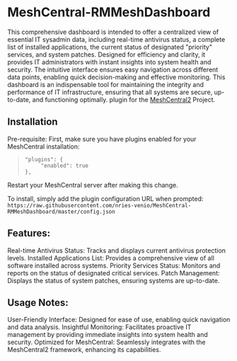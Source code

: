 # MeshCentral-RMMeshDashboard

This comprehensive dashboard is intended to offer a centralized view of essential IT sysadmin data, including real-time antivirus status, a complete list of installed applications, the current status of designated "priority" services, and system patches. 
Designed for efficiency and clarity, it provides IT administrators with instant insights into system health and security. 
The intuitive interface ensures easy navigation across different data points, enabling quick decision-making and effective monitoring. 
This dashboard is an indispensable tool for maintaining the integrity and performance of IT infrastructure, ensuring that all systems are secure, up-to-date, and functioning optimally. 
plugin for the [MeshCentral2](https://github.com/Ylianst/MeshCentral) Project.

## Installation

 Pre-requisite: First, make sure you have plugins enabled for your MeshCentral installation:
>     "plugins": {
>          "enabled": true
>     },
Restart your MeshCentral server after making this change.

 To install, simply add the plugin configuration URL when prompted:
 `https://raw.githubusercontent.com/nries-venio/MeshCentral-RMMeshDashboard/master/config.json`

## Features:

Real-time Antivirus Status: Tracks and displays current antivirus protection levels.
Installed Applications List: Provides a comprehensive view of all software installed across systems.
Priority Services Status: Monitors and reports on the status of designated critical services.
Patch Management: Displays the status of system patches, ensuring systems are up-to-date.

## Usage Notes:

User-Friendly Interface: Designed for ease of use, enabling quick navigation and data analysis.
Insightful Monitoring: Facilitates proactive IT management by providing immediate insights into system health and security.
Optimized for MeshCentral: Seamlessly integrates with the MeshCentral2 framework, enhancing its capabilities.
